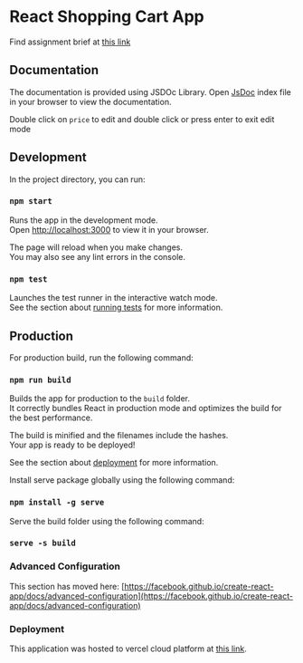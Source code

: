# React Shopping Cart App 
Find assignment brief at [this link](https://www.notion.so/Entry-React-developer-TEST-39f601f8aa3f48ac88c4a8fefda304c1)

## Documentation
The documentation is provided using JSDOc Library. Open [JsDoc](./docs/index.html) 
index file in your browser to view the documentation. 

Double click on `price` to edit and double click or press enter to exit edit mode 

## Development 
In the project directory, you can run:

### `npm start`
Runs the app in the development mode.\
Open [http://localhost:3000](http://localhost:3000) to view it in your browser.

The page will reload when you make changes.\
You may also see any lint errors in the console.

### `npm test`
Launches the test runner in the interactive watch mode.\
See the section about [running tests](https://facebook.github.io/create-react-app/docs/running-tests) for more information.

## Production
For production build, run the following command:

### `npm run build`
Builds the app for production to the `build` folder.\
It correctly bundles React in production mode and optimizes the build for the best performance.

The build is minified and the filenames include the hashes.\
Your app is ready to be deployed!

See the section about [deployment](https://facebook.github.io/create-react-app/docs/deployment) for more information.

Install serve package globally using the following command:

### `npm install -g serve`
Serve the build folder using the following command:

### `serve -s build`


### Advanced Configuration

This section has moved here: [https://facebook.github.io/create-react-app/docs/advanced-configuration](https://facebook.github.io/create-react-app/docs/advanced-configuration)

### Deployment

This application was hosted to vercel cloud platform at [this link](https://react-shopping-cart-app-sand.vercel.app/).
